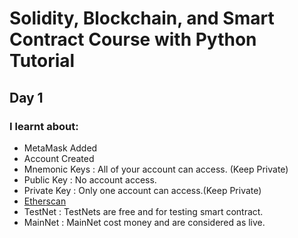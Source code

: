 # Solidity, Blockchain, and Smart Contract Course with Python Tutorial
## Day 1
### I learnt about:

* MetaMask Added
* Account Created
* Mnemonic Keys : All of your account can access. (Keep Private)
* Public Key : No account access.
* Private Key : Only one account can access.(Keep Private)
* [Etherscan](https://etherscan.io/)
* TestNet : TestNets are free and for testing smart contract.
* MainNet : MainNet cost money and are considered as live.
